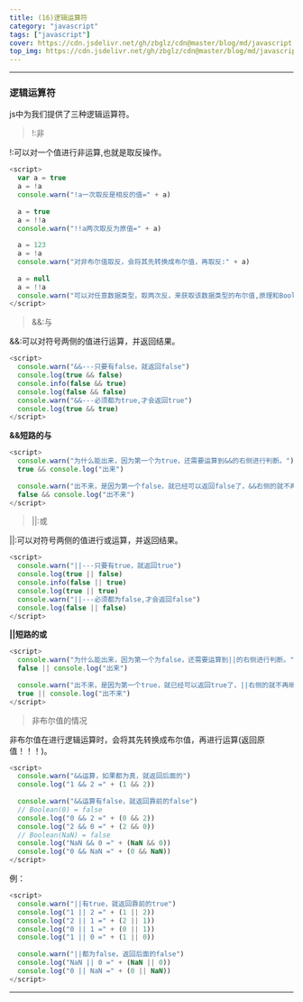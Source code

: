 ```yaml
---
title: (16)逻辑运算符
category: "javascript"
tags: ["javascript"]
cover: https://cdn.jsdelivr.net/gh/zbglz/cdn@master/blog/md/javascript.svg
top_img: https://cdn.jsdelivr.net/gh/zbglz/cdn@master/blog/md/javascript.svg
---
```


***

### 逻辑运算符


js中为我们提供了三种逻辑运算符。


> !:非

!:可以对一个值进行非运算,也就是取反操作。


```js js
<script>
  var a = true
  a = !a
  console.warn("!a一次取反是相反的值=" + a)
  
  a = true
  a = !!a
  console.warn("!!a两次取反为原值=" + a)
  
  a = 123
  a = !a
  console.warn("对非布尔值取反，会将其先转换成布尔值，再取反:" + a)
  
  a = null
  a = !!a
  console.warn("可以对任意数据类型，取两次反，来获取该数据类型的布尔值,原理和Boolean()函数一样，但更简单了:" + a)
</script>
```

> &&:与

&&:可以对符号两侧的值进行运算，并返回结果。


```js js
<script>
  console.warn("&&---只要有false，就返回false")
  console.log(true && false)
  console.info(false && true)
  console.log(false && false)
  console.warn("&&---必须都为true,才会返回true")
  console.log(true && true)
</script>
```


**&&短路的与**


```js js
<script>
  console.warn("为什么能出来，因为第一个为true，还需要运算到&&的右侧进行判断。")
  true && console.log("出来")
  
  console.warn("出不来，是因为第一个false，就已经可以返回false了，&&右侧的就不再继续执行了")
  false && console.log("出不来")
</script>
```


> ||:或

||:可以对符号两侧的值进行或运算，并返回结果。


```js js
<script>
  console.warn("||---只要有true，就返回true")
  console.log(true || false)
  console.info(false || true)
  console.log(true || true)
  console.warn("||---必须都为false,才会返回false")
  console.log(false || false)
</script>
```


**||短路的或**


```js js
<script>
  console.warn("为什么能出来，因为第一个为false，还需要运算到||的右侧进行判断。")
  false || console.log("出来")
  
  console.warn("出不来，是因为第一个true，就已经可以返回true了，||右侧的就不再继续执行了")
  true || console.log("出不来")
</script>
```


> 非布尔值的情况

非布尔值在进行逻辑运算时，会将其先转换成布尔值，再进行运算(返回原值！！！)。


```js js
<script>
  console.warn("&&运算，如果都为真，就返回后面的")
  console.log("1 && 2 =" + (1 && 2))
  
  console.warn("&&运算有false，就返回靠前的false")
  // Boolean(0) = false
  console.log("0 && 2 =" + (0 && 2))
  console.log("2 && 0 =" + (2 && 0))
  // Boolean(NaN) = false
  console.log("NaN && 0 =" + (NaN && 0))
  console.log("0 && NaN =" + (0 && NaN))
</script>
```


例：


```js js
<script>
  console.warn("||有true，就返回靠前的true")
  console.log("1 || 2 =" + (1 || 2))
  console.log("2 || 1 =" + (2 || 1))
  console.log("0 || 1 =" + (0 || 1))
  console.log("1 || 0 =" + (1 || 0))
  
  console.warn("||都为false，返回后面的false")
  console.log("NaN || 0 =" + (NaN || 0))
  console.log("0 || NaN =" + (0 || NaN))
</script>
```


***